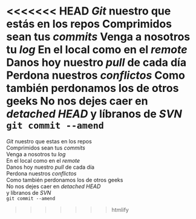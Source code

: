 <<<<<<< HEAD
*Git* nuestro que estás en los repos Comprimidos sean tus *commits* Venga a nosotros tu *log*
En el local como en el *remote* Danos hoy nuestro *pull* de cada día Perdona nuestros *conflictos*
Como también perdonamos los de otros geeks No nos dejes caer en *detached HEAD*
y líbranos de *SVN*
`git commit --amend`
=======
<p><em>Git</em> nuestro que estas en los repos<br /> Comprimidos sean tus <em>commits</em><br /> Venga a nosotros tu <em>log</em><br />
En el local como en el <em>remote</em><br />
Danos hoy nuestro <em>pull</em> de cada día<br /> Perdona nuestros <em>conflictos</em><br />
Como también perdonamos los de otros geeks<br />
No nos dejes caer en <em>detached HEAD</em><br /> y líbranos de <em>SVN</em><br />
<code>git commit --amend</code></p>

>>>>>>> htmlify
